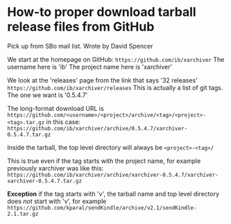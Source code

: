 # How-to proper download tarball release files from GitHub

Pick up from SBo mail list.
Wrote by David Spencer

We start at the homepage on GitHub:
`https://github.com/ib/xarchiver`
The username here is 'ib'
The project name here is 'xarchiver'

We look at the 'releases' page from the link that says '32 releases'
`https://github.com/ib/xarchiver/releases`
This is actually a list of git tags. The one we want is '0.5.4.7'

The long-format download URL is
`https://github.com/<username>/<project>/archive/<tag>/<project>-<tag>.tar.gz`
in this case:
`https://github.com/ib/xarchiver/archive/0.5.4.7/xarchiver-0.5.4.7.tar.gz`

Inside the tarball, the top level directory will always be
`<project>-<tag>/`

This is true even if the tag starts with the project name, for example
previously xarchiver was like this:
`https://github.com/ib/xarchiver/archive/xarchiver-0.5.4.7/xarchiver-xarchiver-0.5.4.7.tar.gz`

**Exception** if the tag starts with 'v', the tarball name and top
level directory does *not* start with 'v', for example
`https://github.com/kparal/sendKindle/archive/v2.1/sendKindle-2.1.tar.gz`
